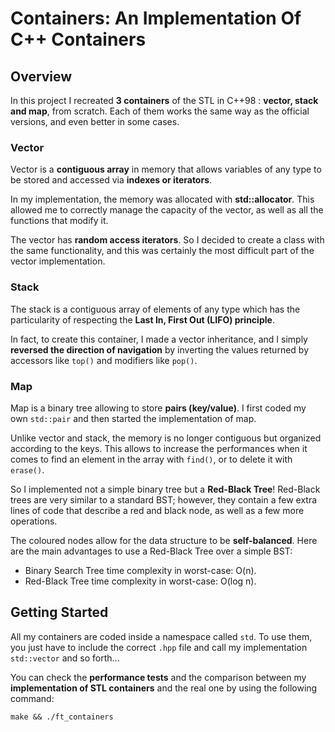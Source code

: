# Containers: An Implementation Of C++ Containers

## Overview
In this project I recreated **3 containers** of the STL in C++98 : **vector, stack and map**, from scratch. Each of them works the same way as the official versions, and even better in some cases.

### Vector

Vector is a **contiguous array** in memory that allows variables of any type to be stored and accessed via **indexes or iterators**.

In my implementation, the memory was allocated with **std::allocator**. This allowed me to correctly manage the capacity of the vector, as well as all the functions that modify it.

The vector has **random access iterators**. So I decided to create a class with the same functionality, and this was certainly the most difficult part of the vector implementation.

### Stack

The stack is a contiguous array of elements of any type which has the particularity of respecting the **Last In, First Out (LIFO) principle**.

In fact, to create this container, I made a vector inheritance, and I simply **reversed the direction of navigation** by inverting the values returned by accessors like `top()` and modifiers like `pop()`.

### Map

Map is a binary tree allowing to store **pairs (key/value)**. I first coded my own `std::pair` and then started the implementation of map.

Unlike vector and stack, the memory is no longer contiguous but organized according to the keys. This allows to increase the performances when it comes to find an element in the array with `find()`, or to delete it with `erase()`.

So I implemented not a simple binary tree but a **Red-Black Tree**! Red-Black trees are very similar to a standard BST; however, they contain a few extra lines of code that describe a red and black node, as well as a few more operations.

The coloured nodes allow for the data structure to be **self-balanced**. Here are the main advantages to use a Red-Black Tree over a simple BST:

- Binary Search Tree time complexity in worst-case: O(n). 
- Red-Black Tree time complexity in worst-case: O(log n).

## Getting Started
All my containers are coded inside a namespace called `std`. To use them, you just have to include the correct `.hpp` file and call my implementation `std::vector` and so forth...

You can check the **performance tests** and the comparison between my **implementation of STL containers** and the real one by using the following command:

```
make && ./ft_containers
```
